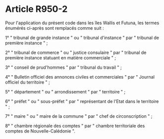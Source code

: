 # Article R950-2

<p align='left'>Pour l'application du présent code dans les îles Wallis et Futuna, les termes énumérés ci-après sont remplacés comme suit :</p><p align='left'></p><p align='left'>1° " tribunal de grande instance " ou " tribunal d'instance " par " tribunal de première instance " ;</p><p align='left'></p><p align='left'>2° " tribunal de commerce " ou " justice consulaire " par " tribunal de première instance statuant en matière commerciale " ;</p><p align='left'></p><p align='left'>3° " conseil de prud'hommes " par " tribunal du travail " ;</p><p align='left'></p><p align='left'>4° " Bulletin officiel des annonces civiles et commerciales " par " Journal officiel du territoire " ;</p><p align='left'></p><p align='left'>5° " département " ou " arrondissement " par " territoire " ;</p><p align='left'></p><p align='left'>6° " préfet " ou " sous-préfet " par " représentant de l'Etat dans le territoire " ;</p><p align='left'></p><p align='left'>7° " maire " ou " maire de la commune " par " chef de circonscription " ; </p><p align='left'></p><p align='left'>8° " chambre régionale des comptes " par " chambre territoriale des comptes de Nouvelle-Calédonie ".</p><p align='left'></p>